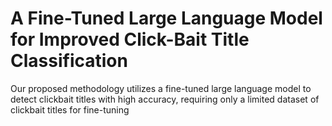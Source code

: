 # A Fine-Tuned Large Language Model for Improved Click-Bait Title Classification
 Our proposed methodology utilizes a fine-tuned large language model to detect clickbait titles with high accuracy, requiring only a limited dataset of clickbait titles for fine-tuning

